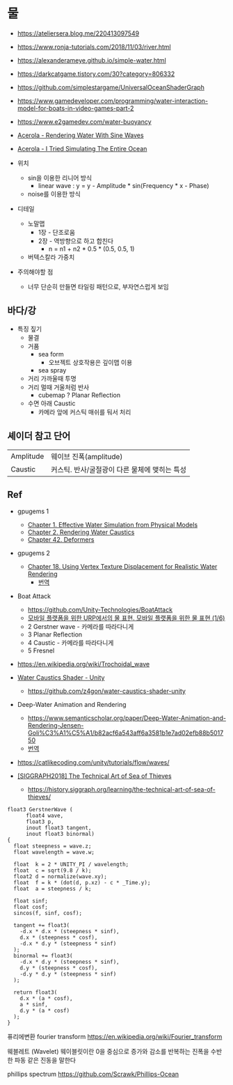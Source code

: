 # 물

- <https://ateliersera.blog.me/220413097549>
- <https://www.ronja-tutorials.com/2018/11/03/river.html>
- <https://alexanderameye.github.io/simple-water.html>
- <https://darkcatgame.tistory.com/30?category=806332>
- <https://github.com/simplestargame/UniversalOceanShaderGraph>
- <https://www.gamedeveloper.com/programming/water-interaction-model-for-boats-in-video-games-part-2>
- <https://www.e2gamedev.com/water-buoyancy>
- [Acerola - Rendering Water With Sine Waves](https://www.youtube.com/watch?v=PH9q0HNBjT4)
- [Acerola - I Tried Simulating The Entire Ocean](https://youtu.be/yPfagLeUa7k?si=n9owb07c8P-rgG8c)

 
- 위치
  - sin을 이용한 리니어 방식
    - linear wave : y = y - Amplitude * sin(Frequency * x - Phase)
  - noise를 이용한 방식
- 디테일
  - 노말맵
    - 1장 - 단조로움
    - 2장 - 역방향으로 하고 합친다
      - n = n1 + n2 * 0.5 * (0.5, 0.5, 1)
  - 버텍스칼라 가중치


- 주의해야할 점
  - 너무 단순히 만들면 타일링 패턴으로, 부자연스럽게 보임

## 바다/강

- 특징 짚기
  - 물결
  - 거품
    - sea form
      - 오브젝트 상호작용은 깊이맵 이용
    - sea spray
  - 거리 가까울때 투명
  - 거리 멀때 거울처럼 반사
    - cubemap ? Planar Reflection
  - 수면 아래 Caustic
    - 카메라 앞에 커스틱 매쉬를 둬서 처리


## 셰이더 참고 단어

|           |                                               |
| --------- | --------------------------------------------- |
| Amplitude | 웨이브 진폭(amplitude)                        |
| Caustic   | 커스틱. 반사/굴절광이 다른 물체에 맺히는 특성 |

## Ref

- gpugems 1
  - [Chapter 1. Effective Water Simulation from Physical Models](https://developer.nvidia.com/gpugems/gpugems/part-i-natural-effects/chapter-1-effective-water-simulation-physical-models)
  - [Chapter 2. Rendering Water Caustics](https://developer.nvidia.com/gpugems/gpugems/part-i-natural-effects/chapter-2-rendering-water-caustics)
  - [Chapter 42. Deformers](https://developer.nvidia.com/gpugems/gpugems/part-vi-beyond-triangles/chapter-42-deformers)
- gpugems 2
  - [Chapter 18. Using Vertex Texture Displacement for Realistic Water Rendering](https://developer.nvidia.com/gpugems/gpugems2/part-ii-shading-lighting-and-shadows/chapter-18-using-vertex-texture-displacement)
    - [번역](https://blog.naver.com/lifeisforu/80026280288)
- Boat Attack
  - https://github.com/Unity-Technologies/BoatAttack
  - [모바일 플랫폼을 위한 URP에서의 물 표현. 모바일 플랫폼을 위한 물 표현 (1/6)](https://www.youtube.com/watch?v=LyiRALUOQqo&list=PL412Ym60h6uvBOpPSP-tcnINt971OD7ZC)
  - 2 Gerstner wave - 카메라를 따라다니게
  - 3 Planar Reflection
  - 4 Caustic - 카메라를 따라다니게
  - 5 Fresnel
- <https://en.wikipedia.org/wiki/Trochoidal_wave>
- [Water Caustics Shader - Unity ](https://www.youtube.com/watch?v=ofLYUlhoxAI)
  - <https://github.com/z4gon/water-caustics-shader-unity>
- Deep-Water Animation and Rendering
  - <https://www.semanticscholar.org/paper/Deep-Water-Animation-and-Rendering-Jensen-Goli%C3%A1%C5%A1/b82acf6a543aff6a3581b1e7ad02efb88b501750>
  - [번역](https://blog.naver.com/lifeisforu/80104510751)
- https://catlikecoding.com/unity/tutorials/flow/waves/


- [[SIGGRAPH2018] The Technical Art of Sea of Thieves](https://www.youtube.com/watch?v=y9BOz2dFZzs)
  - https://history.siggraph.org/learning/the-technical-art-of-sea-of-thieves/


``` hlsl
float3 GerstnerWave (
      float4 wave,
      float3 p,
      inout float3 tangent,
      inout float3 binormal)
{
  float steepness = wave.z;
  float wavelength = wave.w;
 
  float  k = 2 * UNITY_PI / wavelength;
  float  c = sqrt(9.8 / k);
  float2 d = normalize(wave.xy);
  float  f = k * (dot(d, p.xz) - c * _Time.y);
  float  a = steepness / k;
  
  float sinf;
  float cosf;
  sincos(f, sinf, cosf);

  tangent += float3(
    -d.x * d.x * (steepness * sinf),
    d.x * (steepness * cosf),
    -d.x * d.y * (steepness * sinf)
  );
  binormal += float3(
    -d.x * d.y * (steepness * sinf),
    d.y * (steepness * cosf),
    -d.y * d.y * (steepness * sinf)
  );
  
  return float3(
    d.x * (a * cosf),
    a * sinf,
    d.y * (a * cosf)
  );
}
```

퓨리에변환
fourier transform
https://en.wikipedia.org/wiki/Fourier_transform

웨블레트 (Wavelet)
웨이블릿이란 0을 중심으로 증가와 감소를 반복하는 진폭을 수반한 파동 같은 진동을 말한다


phillips spectrum
https://github.com/Scrawk/Phillips-Ocean